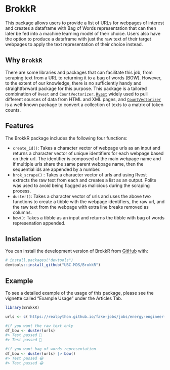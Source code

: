 
<!-- README.md is generated from README.Rmd. Please edit that file -->

# BrokkR

<!-- badges: start -->
<!-- badges: end -->

This package allows users to provide a list of URLs for webpages of
interest and creates a dataframe with Bag of Words representation that
can then later be fed into a machine learning model of their choice.
Users also have the option to produce a dataframe with just the raw text
of their target webpages to apply the text representation of their
choice instead.

## Why `BrokkR`

There are some libraries and packages that can facilitate this job, from
scraping text from a URL to returning it to a bag of words (BOW).
However, to the extent of our knowledge, there is no sufficiently handy
and straightforward package for this purpose. This package is a tailored
combination of `Rvest` and `CountVectorizer`.
[`Rvest`](https://www.rdocumentation.org/packages/rvest/versions/1.0.3)
widely used to pull different sources of data from HTML and XML pages,
and
[`CountVectorizer`](https://www.rdocumentation.org/packages/superml/versions/0.4.0/topics/CountVectorizer)
is a well-known package to convert a collection of texts to a matrix of
token counts.

## Features

The BrokkR package includes the following four functions:

-   `create_id()`: Takes a character vector of webpage urls as an input
    and returns a character vector of unique identifiers for each
    webpage based on their url. The identifier is composed of the main
    webpage name and if multiple urls share the same parent webpage
    name, then the sequential ids are appended by a number.
-   `brok_scrape()` : Takes a character vector of urls and using Rvest
    extracts the raw text from each and creates a list as an output.
    Polite was used to avoid being flagged as malicious during the
    scraping process.
-   `duster()`: Takes a character vector of urls and uses the above two
    functions to create a tibble with the webpage identifiers, the raw
    url, and the raw text from the webpage with extra line breaks
    removed as columns.
-   `bow()`: Takes a tibble as an input and returns the tibble with bag
    of words represenation appended.

## Installation

You can install the development version of BrokkR from
[GitHub](https://github.com/UBC-MDS/BrokkR) with:

``` r
# install.packages("devtools")
devtools::install_github("UBC-MDS/BrokkR")
```

## Example

To see a detailed example of the usage of this package, please see the
vignette called “Example Usage” under the Articles Tab.

``` r
library(BrokkR)

urls <- c('https://realpython.github.io/fake-jobs/jobs/energy-engineer-1.html', 'https://realpython.github.io/fake-jobs/jobs/materials-engineer-24.html')

#if you want the raw text only
df_bow <- duster(urls)
#> Test passed 🥳
#> Test passed 🥳

#if you want bag of words representation
df_bow <- duster(urls) |> bow()
#> Test passed 😀
#> Test passed 😀
```
